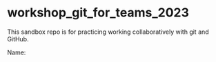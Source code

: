 # workshop_git_for_teams_2023

This sandbox repo is for practicing working collaboratively with git and GitHub.

Name:

